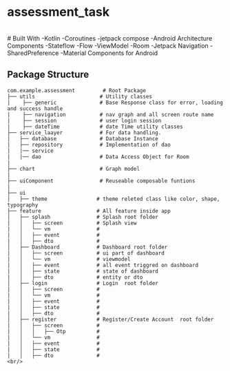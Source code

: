 # assessment_task

<br/> 
# Built With
  -Kotlin
  -Coroutines
  -jetpack compose
  -Android Architecture Components
  -Stateflow
  -Flow
  -ViewModel
  -Room
  -Jetpack Navigation
  -SharedPreference
  -Material Components for Android
<br/>

## Package Structure  
    
    com.example.assessment         # Root Package
    ├── utils                     # Utility classes
    |    ├── generic              # Base Response class for error, loading and success handle
    |    ├── navigation           # nav graph and all screen route name
    |    ├── session              # user login session
    |    ├── dateTime             # date Time utility classes
    ├── service_laayer            # For data handling.
    │   ├── database              # Database Instance
    |   ├── repository            # Implementation of dao  
    |   |── service  
    |   |── dao                   # Data Access Object for Room 
    |
    ├── chart                     # Graph model
    |
    ├── uiComponent               # Reuseable composable funtions
    |
    ├── ui  
    │   ├── theme                # theme releted class like color, shape, typography
    ├── feature                  # All feature inside app
    │   ├── splash               # Splash root folder
    |   │   ├── screen           # Splash view
    |   │   └── vm               # 
    |   │   ├── event            #
    |   │   ├── dto              #      
    │   ├── Dashboard            # Dashboard root folder
    |   │   ├── screen           # ui part of dashboard
    |   │   └── vm               # viewmodel
    |   │   ├── event            # all event triggred on dashboard
    |   │   ├── state            # state of dashboard 
    |   │   ├── dto              # entity or dto      
    │   ├── login                # Login  root folder
    |   │   ├── screen           # 
    |   │   └── vm               # 
    |   │   ├── event            # 
    |   │   ├── state            # 
    |   │   ├── dto              #     
    │   ├── register             # Register/Create Account  root folder
    |   │   ├── screen           # 
    |   │   │   ├── Otp          #     
    |   │   └── vm               #
    |   │   ├── event            # 
    |   │   ├── state            #
    |   │   ├── dto              #    
    <br/>
